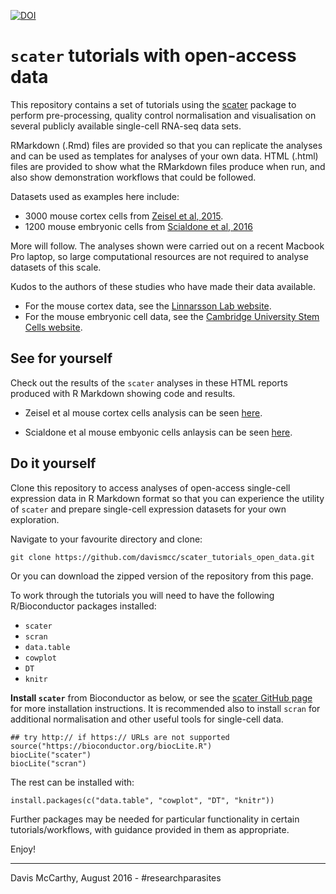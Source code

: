 [![DOI](https://zenodo.org/badge/23770/davismcc/scater_tutorials_open_data.svg)](https://zenodo.org/badge/latestdoi/23770/davismcc/scater_tutorials_open_data)

# `scater` tutorials with open-access data

This repository contains a set of tutorials using the
[scater](http://bioconductor.org/packages/scater/) package to perform
pre-processing, quality control normalisation and visualisation on several publicly available
single-cell RNA-seq data sets.

RMarkdown (.Rmd) files are provided so that you can replicate the
analyses and can be used as templates for analyses of your own
data. HTML (.html) files are provided to show what the RMarkdown files
produce when run, and also show demonstration workflows that could be followed.

Datasets used as examples here include:

* 3000 mouse cortex cells from
[Zeisel et al, 2015](http://science.sciencemag.org/content/347/6226/1138).
* 1200 mouse embryonic cells from [Scialdone et al, 2016](http://www.nature.com/nature/journal/v535/n7611/full/nature18633.html)

More will follow. The analyses shown were carried out on a recent
Macbook Pro laptop, so large computational resources are not required
to analyse datasets of this scale.

Kudos to the authors of these studies who have made their data
available.

* For the mouse cortex data, see the
[Linnarsson Lab website](http://linnarssonlab.org/cortex/).
* For the mouse embryonic cell data, see the
[Cambridge University Stem Cells website](http://gastrulation.stemcells.cam.ac.uk/scialdone2016).


## See for yourself

Check out the results of the `scater` analyses in these HTML reports produced
with R Markdown showing code and results.

* Zeisel et al mouse cortex cells analysis can be seen
  [here](https://rawgit.com/davismcc/scater_tutorials_open_data/master/zeisel_mouse_cortex.html).

* Scialdone et al mouse embyonic cells anlaysis can be seen
[here](https://rawgit.com/davismcc/scater_tutorials_open_data/master/scialdone_mouse_mesoderm.html).


## Do it yourself

Clone this repository to access analyses of open-access single-cell
expression data in R Markdown format so that you can experience the
utility of `scater` and prepare single-cell expression datasets for
your own exploration.

Navigate to your favourite directory and clone:

```
git clone https://github.com/davismcc/scater_tutorials_open_data.git
```

Or you can download the zipped version of the repository from this
page.

To work through the tutorials you will need to have the following
R/Bioconductor packages installed:
* `scater`
* `scran`
* `data.table`
* `cowplot`
* `DT`
* `knitr`

**Install `scater`** from Bioconductor as below, or see the
[scater GitHub page](https://github.com/davismcc/scater) for more
installation instructions. It is recommended also to install `scran`
for additional normalisation and other useful tools for single-cell
data.

```{r}
## try http:// if https:// URLs are not supported
source("https://bioconductor.org/biocLite.R")
biocLite("scater")
biocLite("scran")
```

The rest can be installed with:
```{r}
install.packages(c("data.table", "cowplot", "DT", "knitr"))
```

Further packages may be needed for particular functionality in certain
tutorials/workflows, with guidance provided in them as appropriate.

Enjoy!

---

Davis McCarthy, August 2016 - #researchparasites
